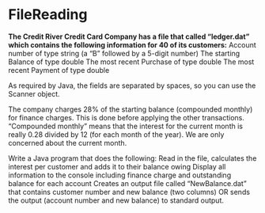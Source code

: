 # FileReading
**The Credit River Credit Card Company has a file that called “ledger.dat” which contains the following information for 40
of its customers:**
      Account number of type string (a “B” followed by a 5-digit number)
      The starting Balance of type double
      The most recent Purchase of type double
      The most recent Payment of type double
      
As required by Java, the fields are separated by spaces, so you can use the Scanner object.

The company charges 28% of the starting balance (compounded monthly) for finance charges. This is done before
applying the other transactions. “Compounded monthly” means that the interest for the current month is really 0.28
divided by 12 (for each month of the year). We are only concerned about the current month.

Write a Java program that does the following:
      Read in the file, calculates the interest per customer and adds it to their balance owing
      Display all information to the console including finance charge and outstanding balance for each account 
      Creates an output file called “NewBalance.dat” that contains customer number and new balance (two columns)
      OR sends the output (account number and new balance) to standard output.
